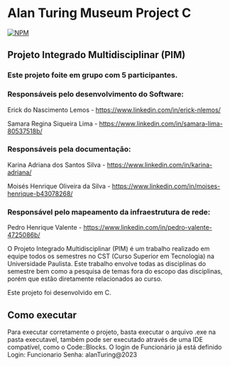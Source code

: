 # Alan Turing Museum Project C
[![NPM](https://img.shields.io/npm/l/react)](https://github.com/Erick-nLemos/alan-turing-museum-project/blob/main/LICENSE)

## Projeto Integrado Multidisciplinar (PIM)

### Este projeto foite em grupo com 5 participantes.
### Responsáveis pelo desenvolvimento do Software:
Erick do Nascimento Lemos - https://www.linkedin.com/in/erick-nlemos/

Samara Regina Siqueira Lima - https://www.linkedin.com/in/samara-lima-80537518b/

### Responsáveis pela documentação:
Karina Adriana dos Santos Silva - https://www.linkedin.com/in/karina-adriana/

Moisés Henrique Oliveira da Silva - https://www.linkedin.com/in/moises-henrique-b43078268/

### Responsável pelo mapeamento da infraestrutura de rede: 
Pedro Henrique Valente - https://www.linkedin.com/in/pedro-valente-4725086b/

O Projeto Integrado Multidisciplinar (PIM) é um trabalho realizado em equipe todos os semestres no CST (Curso Superior em Tecnologia) na Universidade Paulista. 
Este trabalho envolve todas as disciplinas do semestre bem como a pesquisa de temas fora do escopo das disciplinas, porém que estão diretamente relacionados ao curso.

Este projeto foi desenvolvido em C.

## Como executar

Para executar corretamente o projeto, basta executar o arquivo .exe na pasta executavel, também pode ser executado através de uma IDE compatível, como o Code::Blocks.
O login de Funcionário já está definido
Login: Funcionario
Senha: alanTuring@2023
